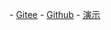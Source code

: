 \- [Gitee](https://gitee.com/moxi159753/mogu_blog_v2)
\- [Github](https://github.com/moxi624/mogu_blog_v2)
\- [演示](http://moguit.cn/#/)

